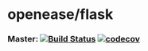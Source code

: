 openease/flask
================

### Master: [![Build Status](https://travis-ci.org/ease-crc/openease_flask.svg?branch=master)](https://travis-ci.org/ease-crc/openease_flask) [![codecov](https://codecov.io/gh/ease-crc/openease_flask/branch/master/graph/badge.svg)](https://codecov.io/gh/ease-crc/openease_flask)
